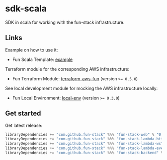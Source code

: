 # sdk-scala

SDK in scala for working with the fun-stack infrastructure.

## Links

Example on how to use it:
- Fun Scala Template: [example](https://github.com/fun-stack/example)

Terraform module for the corresponding AWS infrastructure:
- Fun Terraform Module: [terraform-aws-fun](https://github.com/fun-stack/terraform-aws-fun) (version `>= 0.5.0`)

See local development module for mocking the AWS infrastructure locally:
- Fun Local Environment: [local-env](https://github.com/fun-stack/local-env) (version `>= 0.3.0`)

## Get started

Get latest release:
```scala
libraryDependencies += "com.github.fun-stack" %%% "fun-stack-web" % "0.4.0"
libraryDependencies += "com.github.fun-stack" %%% "fun-stack-lambda-http" % "0.4.0"
libraryDependencies += "com.github.fun-stack" %%% "fun-stack-lambda-ws" % "0.4.0"
libraryDependencies += "com.github.fun-stack" %%% "fun-stack-lambda-eventauthorizer" % "0.4.0"
libraryDependencies += "com.github.fun-stack" %%% "fun-stack-backend" % "0.4.0"
```
